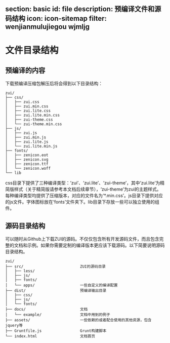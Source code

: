 ﻿section: basic
id: file
description: 预编译文件和源码结构
icon: icon-sitemap
filter: wenjianmulujiegou wjmljg
---

# 文件目录结构

## 预编译的内容

下载预编译压缩包解压后将会得到以下目录结构：

```
zui/
├── css/
│   ├── zui.css
│   ├── zui.min.css
│   ├── zui.lite.css
│   ├── zui.lite.min.css
│   ├── zui-theme.css
│   └── zui-theme.min.css
├── js/
│   ├── zui.js
│   ├── zui.min.js
│   ├── zui.lite.js
│   └── zui.lite.min.js
├── fonts/
│   ├── zenicon.eot
│   ├── zenicon.svg
│   ├── zenicon.ttf
│   └── zenicon.woff
└── lib
```

css目录下提供了三种编译类型：‘zui’、‘zui.lite’、‘zui-theme’，其中‘zui.lite’为精简版样式（关于精简版请参考本文档后续章节），‘zui-theme’为zui的主题样式。每种编译类型均提供了压缩版本，对应的文件名为‘*.min.css’。js目录下提供对应的js文件。字体图标放在‘fonts’文件夹下。lib目录下存放一些可以独立使用的组件。

## 源码目录结构

可以随时从Github上下载ZUI的源码。不仅仅包含所有开发源码文件，而且包含完整的文档和示例。如果你需要定制的编译版本更应该下载源码。以下简要说明源码目录结构。

```
zui/
├── src/                         ZUI的源码目录
│   ├── less/
│   ├── js/
│   ├── fonts/
│   └── apps/                    一些自定义的编译配置
├── dist/                        预编译输出目录
│   ├── css/
│   ├── js/
│   └── fonts/
├── docs/                        文档
│   └── example/                 文档中用到的例子
├── assets/                      一些依赖的或者配合使用的其他资源，包含jquery等
├── Gruntfile.js                 Grunt构建脚本
└── index.html                   文档首页
```
